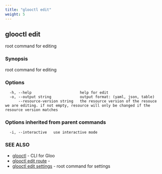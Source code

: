 ```yaml
---
title: "glooctl edit"
weight: 5
---
```

## glooctl edit

root command for editing

### Synopsis

root command for editing

### Options

```
  -h, --help                      help for edit
  -o, --output string             output format: (yaml, json, table)
      --resource-version string   the resource version of the resouce we are editing. if not empty, resource will only be changed if the resource version matches
```

### Options inherited from parent commands

```
  -i, --interactive   use interactive mode
```

### SEE ALSO

* [glooctl](../glooctl)	 - CLI for Gloo
* [glooctl edit route](../glooctl_edit_route)	 - 
* [glooctl edit settings](../glooctl_edit_settings)	 - root command for settings

